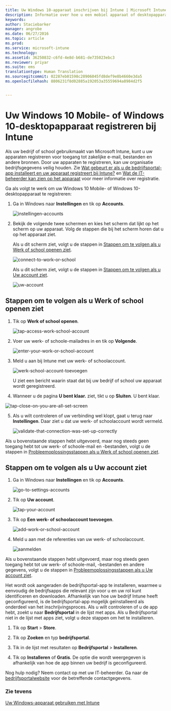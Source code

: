 ```yaml
---
title: Uw Windows 10-apparaat inschrijven bij Intune | Microsoft Intune
description: Informatie over hoe u een mobiel apparaat of desktopapparaat met Windows 10 kunt inschrijven bij Intune
keywords: 
author: Staciebarker
manager: angrobe
ms.date: 06/27/2016
ms.topic: article
ms.prod: 
ms.service: microsoft-intune
ms.technology: 
ms.assetid: 36250832-c6fd-4e8d-b681-de735023ebc3
ms.reviewer: priyar
ms.suite: ems
translationtype: Human Translation
ms.sourcegitcommit: 02287eb01598c28906045fd8def9e8b4660e3da5
ms.openlocfilehash: 8806231f8d02885a192053a35559694a8984d2f5


---
```



# Uw Windows 10 Mobile- of Windows 10-desktopapparaat registreren bij Intune

Als uw bedrijf of school gebruikmaakt van Microsoft Intune, kunt u uw apparaten registreren voor toegang tot zakelijke e-mail, bestanden en andere bronnen. Door uw apparaten te registreren, kan uw organisatie bedrijfsgegevens veilig houden. Zie [Wat gebeurt er als u de bedrijfsportal-app installeert en uw apparaat registreert bij Intune?](what-happens-if-you-install-the-company-portal-app-and-enroll-your-device-in-intune-windows.md) en [Wat de IT-beheerder kan zien op het apparaat](what-can-your-it-administrator-see-when-you-enroll-your-device-in-intune-windows.md) voor meer informatie over registratie.


Ga als volgt te werk om uw Windows 10 Mobile- of Windows 10-desktopapparaat te registreren:

1.  Ga in Windows naar **Instellingen** en tik op **Accounts**.

    ![instellingen-accounts](./media/w10-enroll-rs1-settings-accounts.png)

2.  Bekijk de volgende twee schermen en kies het scherm dat lijkt op het scherm op uw apparaat. Volg de stappen die bij het scherm horen dat u op het apparaat ziet.

    Als u dit scherm ziet, volgt u de stappen in [Stappen om te volgen als u Werk of school openen ziet](#steps-to-follow-if-you-see-access-work-or-school).

    ![connect-to-work-or-school](./media/w10-enroll-rs1-connect-to-work-or-school.png)

    Als u dit scherm ziet, volgt u de stappen in [Stappen om te volgen als u Uw account ziet](#steps-to-follow-if-you-see-your-account).

    ![uw-account](./media/w10-enroll-2-accounts-your-account.png)

## Stappen om te volgen als u Werk of school openen ziet

1.  Tik op **Werk of school openen**.

    ![tap-access-work-school-account](./media/w10-enroll-rs1-connect-to-work-or-school.png)

2.  Voer uw werk- of schoole-mailadres in en tik op **Volgende**.

    ![enter-your-work-or-school-account](./media/w10-enroll-rs1-set-up-work-or-school-account.png)

3. Meld u aan bij Intune met uw werk- of schoolaccount.

    ![werk-school-account-toevoegen](./media/w10-enroll-rs1-enter-your-credentials.png)

    U ziet een bericht waarin staat dat bij uw bedrijf of school uw apparaat wordt geregistreerd.

4. Wanneer u de pagina **U bent klaar.** ziet, tikt u op **Sluiten**. U bent klaar.

  ![tap-close-on-you-are-all-set-screen](./media/w10-enroll-rs1-youre-all-set.png)

5. Als u wilt controleren of uw verbinding wel klopt, gaat u terug naar **Instellingen**. Daar ziet u dat uw werk- of schoolaccount wordt vermeld.

    ![validate-that-connection-was-set-up-correctly](./media/w10-enroll-rs1-validate-successful-enrollment.png)

Als u bovenstaande stappen hebt uitgevoerd, maar nog steeds geen toegang hebt tot uw werk- of schoole-mail en -bestanden, volgt u de stappen in [Probleemoplossingsstappen als u Werk of school openen ziet](troubleshoot-your-windows-10-device-windows.md#troubleshooting-steps-to-follow-if-you-see-access-work-or-school).


## Stappen om te volgen als u Uw account ziet

1.  Ga in Windows naar **Instellingen** en tik op **Accounts**.

    ![go-to-settings-accounts](./media/W10-enroll-1-settings-accounts.png)

2.  Tik op **Uw account**.

    ![tap-your-account](./media/W10-enroll-2-accounts-your-account.png)

3.  Tik op **Een werk- of schoolaccount toevoegen**.

    ![add-work-or-school-account](./media/w10-enroll-3-add-work-school-acct.png)

4.  Meld u aan met de referenties van uw werk- of schoolaccount.

    ![aanmelden](./media/W10-enroll-4-sign-in.png)

Als u bovenstaande stappen hebt uitgevoerd, maar nog steeds geen toegang hebt tot uw werk- of schoole-mail, -bestanden en andere gegevens, volgt u de stappen in [Probleemoplossingsstappen als u Uw account ziet](troubleshoot-your-windows-10-device-windows.md#troubleshooting-steps-to-follow-if-you-see-your-account).

Het wordt ook aangeraden de bedrijfsportal-app te installeren, waarmee u eenvoudig de bedrijfsapps die relevant zijn voor u en uw rol kunt identificeren en downloaden. Afhankelijk van hoe uw bedrijf Intune heeft geconfigureerd, is de bedrijfsportal-app mogelijk geïnstalleerd als onderdeel van het inschrijvingsproces. Als u wilt controleren of u de app hebt, zoekt u naar **Bedrijfsportal** in de lijst met apps. Als u Bedrijfsportal niet in de lijst met apps ziet, volgt u deze stappen om het te installeren.

1.  Tik op **Start** &gt; **Store**.

2.  Tik op **Zoeken** en typ **bedrijfsportal**.

3.  Tik in de lijst met resultaten op **Bedrijfsportal** &gt; **Installeren**.

4.  Tik op **Installeren** of **Gratis**. De optie die wordt weergegeven is afhankelijk van hoe de app binnen uw bedrijf is geconfigureerd.

Nog hulp nodig? Neem contact op met uw IT-beheerder. Ga naar de [bedrijfsportalwebsite](http://portal.manage.microsoft.com) voor de betreffende contactgegevens.

### Zie tevens
[Uw Windows-apparaat gebruiken met Intune](using-your-windows-device-with-intune.md)



<!--HONumber=Aug16_HO3-->


